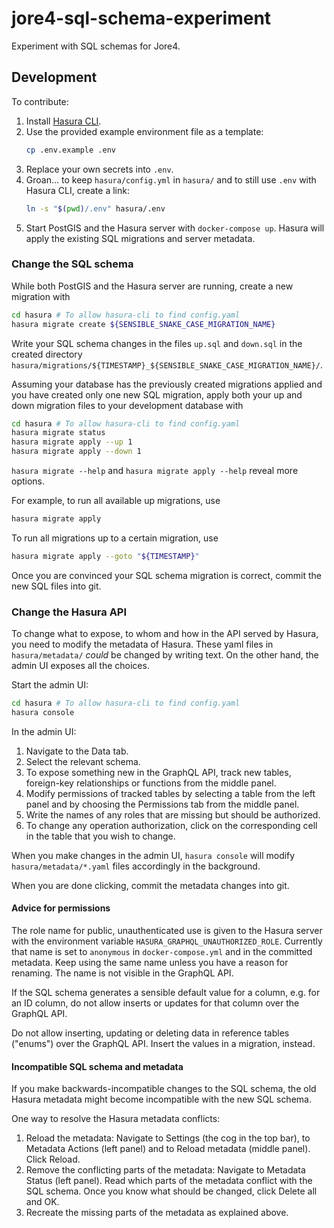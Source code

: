 # jore4-sql-schema-experiment

Experiment with SQL schemas for Jore4.

## Development

To contribute:

1. Install [Hasura CLI](https://hasura.io/docs/1.0/graphql/core/hasura-cli/install-hasura-cli.html).
1. Use the provided example environment file as a template:
   ```sh
   cp .env.example .env
   ```
1. Replace your own secrets into `.env`.
1. Groan... to keep `hasura/config.yml` in `hasura/` and to still use `.env` with Hasura CLI, create a link:
   ```sh
   ln -s "$(pwd)/.env" hasura/.env
   ```
1. Start PostGIS and the Hasura server with `docker-compose up`.
   Hasura will apply the existing SQL migrations and server metadata.

### Change the SQL schema

While both PostGIS and the Hasura server are running, create a new migration with

```sh
cd hasura # To allow hasura-cli to find config.yaml
hasura migrate create ${SENSIBLE_SNAKE_CASE_MIGRATION_NAME}
```

Write your SQL schema changes in the files `up.sql` and `down.sql` in the created directory `hasura/migrations/${TIMESTAMP}_${SENSIBLE_SNAKE_CASE_MIGRATION_NAME}/`.

Assuming your database has the previously created migrations applied and you have created only one new SQL migration, apply both your up and down migration files to your development database with

```sh
cd hasura # To allow hasura-cli to find config.yaml
hasura migrate status
hasura migrate apply --up 1
hasura migrate apply --down 1
```

`hasura migrate --help` and `hasura migrate apply --help` reveal more options.

For example, to run all available up migrations, use

```sh
hasura migrate apply
```

To run all migrations up to a certain migration, use

```sh
hasura migrate apply --goto "${TIMESTAMP}"
```

Once you are convinced your SQL schema migration is correct, commit the new SQL files into git.

### Change the Hasura API

To change what to expose, to whom and how in the API served by Hasura, you need to modify the metadata of Hasura.
These yaml files in `hasura/metadata/` _could_ be changed by writing text.
On the other hand, the admin UI exposes all the choices.

Start the admin UI:

```sh
cd hasura # To allow hasura-cli to find config.yaml
hasura console
```

In the admin UI:

1. Navigate to the Data tab.
1. Select the relevant schema.
1. To expose something new in the GraphQL API, track new tables, foreign-key relationships or functions from the middle panel.
1. Modify permissions of tracked tables by selecting a table from the left panel and by choosing the Permissions tab from the middle panel.
1. Write the names of any roles that are missing but should be authorized.
1. To change any operation authorization, click on the corresponding cell in the table that you wish to change.

When you make changes in the admin UI, `hasura console` will modify `hasura/metadata/*.yaml` files accordingly in the background.

When you are done clicking, commit the metadata changes into git.

#### Advice for permissions

The role name for public, unauthenticated use is given to the Hasura server with the environment variable `HASURA_GRAPHQL_UNAUTHORIZED_ROLE`.
Currently that name is set to `anonymous` in `docker-compose.yml` and in the committed metadata.
Keep using the same name unless you have a reason for renaming.
The name is not visible in the GraphQL API.

If the SQL schema generates a sensible default value for a column, e.g. for an ID column, do not allow inserts or updates for that column over the GraphQL API.

Do not allow inserting, updating or deleting data in reference tables ("enums") over the GraphQL API.
Insert the values in a migration, instead.

#### Incompatible SQL schema and metadata

If you make backwards-incompatible changes to the SQL schema, the old Hasura metadata might become incompatible with the new SQL schema.

One way to resolve the Hasura metadata conflicts:

1. Reload the metadata: Navigate to Settings (the cog in the top bar), to Metadata Actions (left panel) and to Reload metadata (middle panel).
   Click Reload.
1. Remove the conflicting parts of the metadata: Navigate to Metadata Status (left panel).
   Read which parts of the metadata conflict with the SQL schema.
   Once you know what should be changed, click Delete all and OK.
1. Recreate the missing parts of the metadata as explained above.

